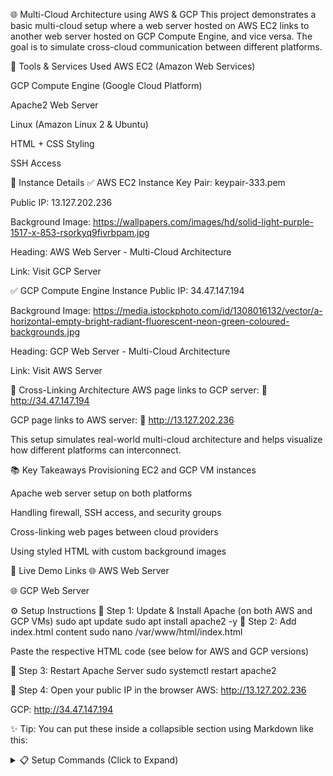 🌐 Multi-Cloud Architecture using AWS & GCP
This project demonstrates a basic multi-cloud setup where a web server hosted on AWS EC2 links to another web server hosted on GCP Compute Engine, and vice versa. The goal is to simulate cross-cloud communication between different platforms.

🔧 Tools & Services Used
AWS EC2 (Amazon Web Services)

GCP Compute Engine (Google Cloud Platform)

Apache2 Web Server

Linux (Amazon Linux 2 & Ubuntu)

HTML + CSS Styling

SSH Access

🚀 Instance Details
✅ AWS EC2 Instance
Key Pair: keypair-333.pem

Public IP: 13.127.202.236

Background Image:
https://wallpapers.com/images/hd/solid-light-purple-1517-x-853-rsorkyq9fivrbpam.jpg

Heading: AWS Web Server - Multi-Cloud Architecture

Link: Visit GCP Server

✅ GCP Compute Engine Instance
Public IP: 34.47.147.194

Background Image:
https://media.istockphoto.com/id/1308016132/vector/a-horizontal-empty-bright-radiant-fluorescent-neon-green-coloured-backgrounds.jpg

Heading: GCP Web Server - Multi-Cloud Architecture

Link: Visit AWS Server

🔁 Cross-Linking Architecture
AWS page links to GCP server:
🔗 http://34.47.147.194

GCP page links to AWS server:
🔗 http://13.127.202.236

This setup simulates real-world multi-cloud architecture and helps visualize how different platforms can interconnect.

📚 Key Takeaways
Provisioning EC2 and GCP VM instances

Apache web server setup on both platforms

Handling firewall, SSH access, and security groups

Cross-linking web pages between cloud providers

Using styled HTML with custom background images

🔗 Live Demo Links
🌐 AWS Web Server

🌐 GCP Web Server

⚙️ Setup Instructions
🔸 Step 1: Update & Install Apache (on both AWS and GCP VMs)
sudo apt update
sudo apt install apache2 -y
🔸 Step 2: Add index.html content
sudo nano /var/www/html/index.html

Paste the respective HTML code (see below for AWS and GCP versions)

🔸 Step 3: Restart Apache Server
sudo systemctl restart apache2

🔸 Step 4: Open your public IP in the browser
AWS: http://13.127.202.236

GCP: http://34.47.147.194

✨ Tip:
You can put these inside a collapsible section using Markdown like this:

<details> <summary>📋 Setup Commands (Click to Expand)</summary>

sudo apt update
sudo apt install apache2 -y
sudo nano /var/www/html/index.html
sudo systemctl restart apache2
</details>
